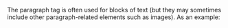 The paragraph tag is often used for blocks of text (but they may sometimes include other paragraph-related elements such as images). As an example:
